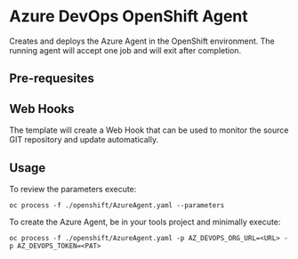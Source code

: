 # Azure DevOps OpenShift Agent

Creates and deploys the Azure Agent in the OpenShift environment.  The running agent will accept one job and will exit after completion. 

## Pre-requesites

## Web Hooks

The template will create a Web Hook that can be used to monitor the source GIT repository and update automatically.  

## Usage

To review the parameters execute:

```console
oc process -f ./openshift/AzureAgent.yaml --parameters
```

To create the Azure Agent, be in your tools project and minimally execute:

```console
oc process -f ./openshift/AzureAgent.yaml -p AZ_DEVOPS_ORG_URL=<URL> -p AZ_DEVOPS_TOKEN=<PAT>
```
